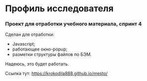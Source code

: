 # **Профиль исследователя**
### **Проект для отработки учебного материала, спринт 4**

Сделан для отработки:
* Javascript;
* работающее окно-popup;
* разметки структуры файлов по БЭМ.

Надеюсь, это будет работать.

Ссылка тут: https://krokodila888.github.io/mesto/
